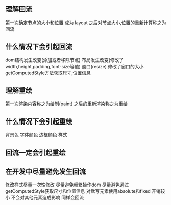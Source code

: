## 理解回流
第一次确定节点的大小和位置 成为 layout
之后对节点大小,位置的重新计算称之为回流
## 什么情况下会引起回流
dom结构发生改变(添加或者移除节点)
布局发生改变(修改了width,height,padding,font-size等值)
窗口(resize) 修改了窗口的大小
getComputedStyle方法获取尺寸,位置信息
## 理解重绘
第一次渲染内容称之为绘制(paint)
之后的重新渲染称之为重绘
## 什么情况下会引起重绘
背景色 字体颜色 边框颜色 样式
## 回流一定会引起重绘
## 在开发中尽量避免发生回流
修改样式尽量一次性修改
尽量避免频繁操作dom
尽量避免通过getComputedStyle获取尺寸和位置信息
对默写元素使用absolute和fixed  开销较小 不会对其他元素造成影响 同样会回流